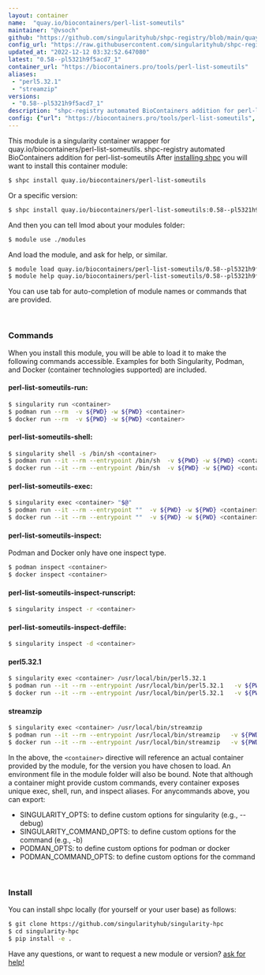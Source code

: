 ```yaml
---
layout: container
name:  "quay.io/biocontainers/perl-list-someutils"
maintainer: "@vsoch"
github: "https://github.com/singularityhub/shpc-registry/blob/main/quay.io/biocontainers/perl-list-someutils/container.yaml"
config_url: "https://raw.githubusercontent.com/singularityhub/shpc-registry/main/quay.io/biocontainers/perl-list-someutils/container.yaml"
updated_at: "2022-12-12 03:32:52.647080"
latest: "0.58--pl5321h9f5acd7_1"
container_url: "https://biocontainers.pro/tools/perl-list-someutils"
aliases:
 - "perl5.32.1"
 - "streamzip"
versions:
 - "0.58--pl5321h9f5acd7_1"
description: "shpc-registry automated BioContainers addition for perl-list-someutils"
config: {"url": "https://biocontainers.pro/tools/perl-list-someutils", "maintainer": "@vsoch", "description": "shpc-registry automated BioContainers addition for perl-list-someutils", "latest": {"0.58--pl5321h9f5acd7_1": "sha256:951f0ddf081115e1c804c91f02179a4ee190d14023ab6627f153d633a49a8e8e"}, "tags": {"0.58--pl5321h9f5acd7_1": "sha256:951f0ddf081115e1c804c91f02179a4ee190d14023ab6627f153d633a49a8e8e"}, "docker": "quay.io/biocontainers/perl-list-someutils", "aliases": {"perl5.32.1": "/usr/local/bin/perl5.32.1", "streamzip": "/usr/local/bin/streamzip"}}
---
```


This module is a singularity container wrapper for quay.io/biocontainers/perl-list-someutils.
shpc-registry automated BioContainers addition for perl-list-someutils
After [installing shpc](#install) you will want to install this container module:


```bash
$ shpc install quay.io/biocontainers/perl-list-someutils
```

Or a specific version:

```bash
$ shpc install quay.io/biocontainers/perl-list-someutils:0.58--pl5321h9f5acd7_1
```

And then you can tell lmod about your modules folder:

```bash
$ module use ./modules
```

And load the module, and ask for help, or similar.

```bash
$ module load quay.io/biocontainers/perl-list-someutils/0.58--pl5321h9f5acd7_1
$ module help quay.io/biocontainers/perl-list-someutils/0.58--pl5321h9f5acd7_1
```

You can use tab for auto-completion of module names or commands that are provided.

<br>

### Commands

When you install this module, you will be able to load it to make the following commands accessible.
Examples for both Singularity, Podman, and Docker (container technologies supported) are included.

#### perl-list-someutils-run:

```bash
$ singularity run <container>
$ podman run --rm  -v ${PWD} -w ${PWD} <container>
$ docker run --rm  -v ${PWD} -w ${PWD} <container>
```

#### perl-list-someutils-shell:

```bash
$ singularity shell -s /bin/sh <container>
$ podman run --it --rm --entrypoint /bin/sh  -v ${PWD} -w ${PWD} <container>
$ docker run --it --rm --entrypoint /bin/sh  -v ${PWD} -w ${PWD} <container>
```

#### perl-list-someutils-exec:

```bash
$ singularity exec <container> "$@"
$ podman run --it --rm --entrypoint ""  -v ${PWD} -w ${PWD} <container> "$@"
$ docker run --it --rm --entrypoint ""  -v ${PWD} -w ${PWD} <container> "$@"
```

#### perl-list-someutils-inspect:

Podman and Docker only have one inspect type.

```bash
$ podman inspect <container>
$ docker inspect <container>
```

#### perl-list-someutils-inspect-runscript:

```bash
$ singularity inspect -r <container>
```

#### perl-list-someutils-inspect-deffile:

```bash
$ singularity inspect -d <container>
```


#### perl5.32.1

```bash
$ singularity exec <container> /usr/local/bin/perl5.32.1
$ podman run --it --rm --entrypoint /usr/local/bin/perl5.32.1   -v ${PWD} -w ${PWD} <container> -c " $@"
$ docker run --it --rm --entrypoint /usr/local/bin/perl5.32.1   -v ${PWD} -w ${PWD} <container> -c " $@"
```


#### streamzip

```bash
$ singularity exec <container> /usr/local/bin/streamzip
$ podman run --it --rm --entrypoint /usr/local/bin/streamzip   -v ${PWD} -w ${PWD} <container> -c " $@"
$ docker run --it --rm --entrypoint /usr/local/bin/streamzip   -v ${PWD} -w ${PWD} <container> -c " $@"
```



In the above, the `<container>` directive will reference an actual container provided
by the module, for the version you have chosen to load. An environment file in the
module folder will also be bound. Note that although a container
might provide custom commands, every container exposes unique exec, shell, run, and
inspect aliases. For anycommands above, you can export:

 - SINGULARITY_OPTS: to define custom options for singularity (e.g., --debug)
 - SINGULARITY_COMMAND_OPTS: to define custom options for the command (e.g., -b)
 - PODMAN_OPTS: to define custom options for podman or docker
 - PODMAN_COMMAND_OPTS: to define custom options for the command

<br>

### Install

You can install shpc locally (for yourself or your user base) as follows:

```bash
$ git clone https://github.com/singularityhub/singularity-hpc
$ cd singularity-hpc
$ pip install -e .
```

Have any questions, or want to request a new module or version? [ask for help!](https://github.com/singularityhub/singularity-hpc/issues)